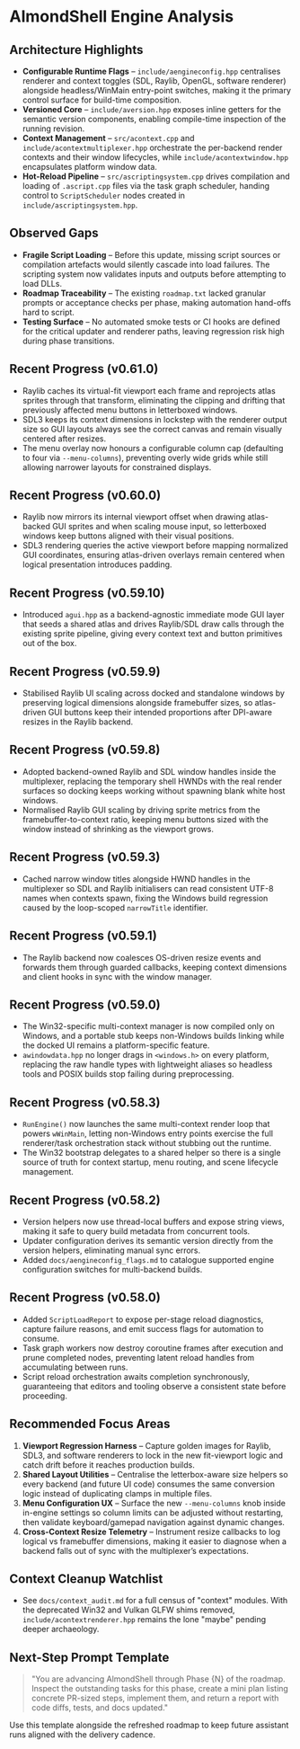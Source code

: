 # AlmondShell Engine Analysis

## Architecture Highlights
- **Configurable Runtime Flags** – `include/aengineconfig.hpp` centralises renderer and context toggles (SDL, Raylib, OpenGL, software renderer) alongside headless/WinMain entry-point switches, making it the primary control surface for build-time composition.
- **Versioned Core** – `include/aversion.hpp` exposes inline getters for the semantic version components, enabling compile-time inspection of the running revision.
- **Context Management** – `src/acontext.cpp` and `include/acontextmultiplexer.hpp` orchestrate the per-backend render contexts and their window lifecycles, while `include/acontextwindow.hpp` encapsulates platform window data.
- **Hot-Reload Pipeline** – `src/ascriptingsystem.cpp` drives compilation and loading of `.ascript.cpp` files via the task graph scheduler, handing control to `ScriptScheduler` nodes created in `include/ascriptingsystem.hpp`.

## Observed Gaps
- **Fragile Script Loading** – Before this update, missing script sources or compilation artefacts would silently cascade into load failures. The scripting system now validates inputs and outputs before attempting to load DLLs.
- **Roadmap Traceability** – The existing `roadmap.txt` lacked granular prompts or acceptance checks per phase, making automation hand-offs hard to script.
- **Testing Surface** – No automated smoke tests or CI hooks are defined for the critical updater and renderer paths, leaving regression risk high during phase transitions.

## Recent Progress (v0.61.0)
- Raylib caches its virtual-fit viewport each frame and reprojects atlas sprites through that transform, eliminating the clipping and drifting that previously affected menu buttons in letterboxed windows.
- SDL3 keeps its context dimensions in lockstep with the renderer output size so GUI layouts always see the correct canvas and remain visually centered after resizes.
- The menu overlay now honours a configurable column cap (defaulting to four via `--menu-columns`), preventing overly wide grids while still allowing narrower layouts for constrained displays.

## Recent Progress (v0.60.0)
- Raylib now mirrors its internal viewport offset when drawing atlas-backed GUI sprites and when scaling mouse input, so letterboxed windows keep buttons aligned with their visual positions.
- SDL3 rendering queries the active viewport before mapping normalized GUI coordinates, ensuring atlas-driven overlays remain centered when logical presentation introduces padding.

## Recent Progress (v0.59.10)
- Introduced `agui.hpp` as a backend-agnostic immediate mode GUI layer that seeds a shared atlas and drives Raylib/SDL draw calls through the existing sprite pipeline, giving every context text and button primitives out of the box.

## Recent Progress (v0.59.9)
- Stabilised Raylib UI scaling across docked and standalone windows by preserving logical dimensions alongside framebuffer sizes, so atlas-driven GUI buttons keep their intended proportions after DPI-aware resizes in the Raylib backend.

## Recent Progress (v0.59.8)
- Adopted backend-owned Raylib and SDL window handles inside the multiplexer, replacing the temporary shell HWNDs with the real
  render surfaces so docking keeps working without spawning blank white host windows.
- Normalised Raylib GUI scaling by driving sprite metrics from the framebuffer-to-context ratio, keeping menu buttons sized with
  the window instead of shrinking as the viewport grows.

## Recent Progress (v0.59.3)
- Cached narrow window titles alongside HWND handles in the multiplexer so SDL and Raylib initialisers can read consistent UTF-8
  names when contexts spawn, fixing the Windows build regression caused by the loop-scoped `narrowTitle` identifier.

## Recent Progress (v0.59.1)
- The Raylib backend now coalesces OS-driven resize events and forwards them through guarded callbacks, keeping context dimensions and client hooks in sync with the window manager.

## Recent Progress (v0.59.0)
- The Win32-specific multi-context manager is now compiled only on Windows, and a portable stub keeps non-Windows builds linking while the docked UI remains a platform-specific feature.
- `awindowdata.hpp` no longer drags in `<windows.h>` on every platform, replacing the raw handle types with lightweight aliases so headless tools and POSIX builds stop failing during preprocessing.

## Recent Progress (v0.58.3)
- `RunEngine()` now launches the same multi-context render loop that powers `wWinMain`, letting non-Windows entry points exercise
  the full renderer/task orchestration stack without stubbing out the runtime.
- The Win32 bootstrap delegates to a shared helper so there is a single source of truth for context startup, menu routing, and
  scene lifecycle management.

## Recent Progress (v0.58.2)
- Version helpers now use thread-local buffers and expose string views, making it safe to query build metadata from concurrent tools.
- Updater configuration derives its semantic version directly from the version helpers, eliminating manual sync errors.
- Added `docs/aengineconfig_flags.md` to catalogue supported engine configuration switches for multi-backend builds.

## Recent Progress (v0.58.0)
- Added `ScriptLoadReport` to expose per-stage reload diagnostics, capture failure reasons, and emit success flags for automation to consume.
- Task graph workers now destroy coroutine frames after execution and prune completed nodes, preventing latent reload handles from accumulating between runs.
- Script reload orchestration awaits completion synchronously, guaranteeing that editors and tooling observe a consistent state before proceeding.

## Recommended Focus Areas
1. **Viewport Regression Harness** – Capture golden images for Raylib, SDL3, and software renderers to lock in the new fit-viewport logic and catch drift before it reaches production builds.
2. **Shared Layout Utilities** – Centralise the letterbox-aware size helpers so every backend (and future UI code) consumes the same conversion logic instead of duplicating clamps in multiple files.
3. **Menu Configuration UX** – Surface the new `--menu-columns` knob inside in-engine settings so column limits can be adjusted without restarting, then validate keyboard/gamepad navigation against dynamic changes.
4. **Cross-Context Resize Telemetry** – Instrument resize callbacks to log logical vs framebuffer dimensions, making it easier to diagnose when a backend falls out of sync with the multiplexer’s expectations.

## Context Cleanup Watchlist
- See `docs/context_audit.md` for a full census of "context" modules.  With the deprecated Win32 and Vulkan GLFW shims removed, `include/acontextrenderer.hpp` remains the lone "maybe" pending deeper archaeology.

## Next-Step Prompt Template
> "You are advancing AlmondShell through Phase {N} of the roadmap. Inspect the outstanding tasks for this phase, create a mini plan listing concrete PR-sized steps, implement them, and return a report with code diffs, tests, and docs updated."

Use this template alongside the refreshed roadmap to keep future assistant runs aligned with the delivery cadence.
